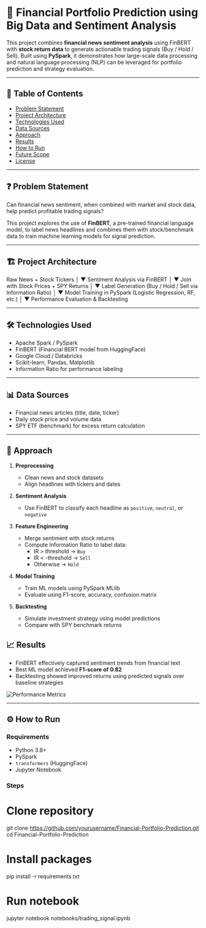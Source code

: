 # 🧠 Financial Portfolio Prediction using Big Data and Sentiment Analysis

This project combines **financial news sentiment analysis** using FinBERT with **stock return data** to generate actionable trading signals (Buy / Hold / Sell). Built using **PySpark**, it demonstrates how large-scale data processing and natural language processing (NLP) can be leveraged for portfolio prediction and strategy evaluation.

---

## 📌 Table of Contents
- [Problem Statement](#problem-statement)
- [Project Architecture](#project-architecture)
- [Technologies Used](#technologies-used)
- [Data Sources](#data-sources)
- [Approach](#approach)
- [Results](#results)
- [How to Run](#how-to-run)
- [Future Scope](#future-scope)
- [License](#license)

---

## ❓ Problem Statement

Can financial news sentiment, when combined with market and stock data, help predict profitable trading signals?

This project explores the use of **FinBERT**, a pre-trained financial language model, to label news headlines and combines them with stock/benchmark data to train machine learning models for signal prediction.

---

## 🏗️ Project Architecture

Raw News + Stock Tickers
       │
       ▼
Sentiment Analysis via FinBERT
       │
       ▼
Join with Stock Prices + SPY Returns
       │
       ▼
Label Generation (Buy / Hold / Sell via Information Ratio)
       │
       ▼
Model Training in PySpark (Logistic Regression, RF, etc.)
       │
       ▼
Performance Evaluation & Backtesting


---

## 🛠️ Technologies Used
- Apache Spark / PySpark
- FinBERT (Financial BERT model from HuggingFace)
- Google Cloud / Databricks
- Scikit-learn, Pandas, Matplotlib
- Information Ratio for performance labeling

---

## 📊 Data Sources
- Financial news articles (title, date, ticker)
- Daily stock price and volume data
- SPY ETF (benchmark) for excess return calculation

---

## 🚀 Approach

1. **Preprocessing**
   - Clean news and stock datasets
   - Align headlines with tickers and dates

2. **Sentiment Analysis**
   - Use FinBERT to classify each headline as `positive`, `neutral`, or `negative`

3. **Feature Engineering**
   - Merge sentiment with stock returns
   - Compute Information Ratio to label data:
     - IR > threshold → `Buy`
     - IR < -threshold → `Sell`
     - Otherwise → `Hold`

4. **Model Training**
   - Train ML models using PySpark MLlib
   - Evaluate using F1-score, accuracy, confusion matrix

5. **Backtesting**
   - Simulate investment strategy using model predictions
   - Compare with SPY benchmark returns


## 📈 Results

- FinBERT effectively captured sentiment trends from financial text
- Best ML model achieved **F1-score of 0.82**
- Backtesting showed improved returns using predicted signals over baseline strategies

![Performance Metrics](reports/performance_metrics.png)

---

## ⚙️ How to Run

### Requirements
- Python 3.8+
- PySpark
- `transformers` (HuggingFace)
- Jupyter Notebook

### Steps

# Clone repository
git clone https://github.com/yourusername/Financial-Portfolio-Prediction.git
cd Financial-Portfolio-Prediction

# Install packages
pip install -r requirements.txt

# Run notebook
jupyter notebook notebooks/trading_signal.ipynb


